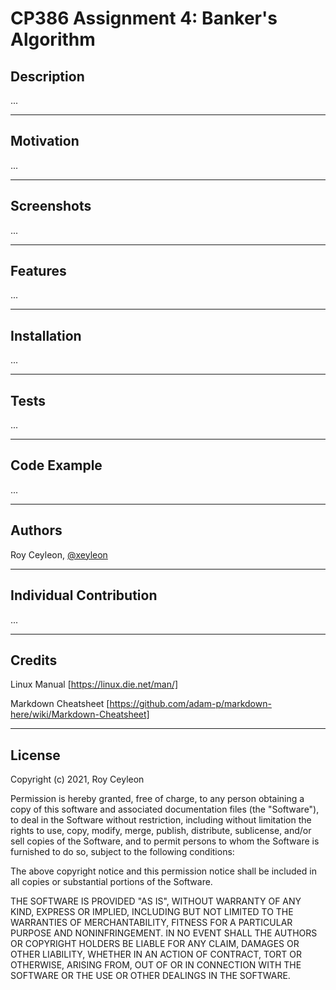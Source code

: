 # CP386 Assignment 4: Banker's Algorithm

## Description
...

***

## Motivation
...

***

## Screenshots
...

***

## Features
...

***

## Installation
...

***

## Tests
...

***

## Code Example
...

***

## Authors
Roy Ceyleon, [@xeyleon](https://github.com/xeyleon)

***

## Individual Contribution
...

***

## Credits
Linux Manual [https://linux.die.net/man/]

Markdown Cheatsheet [https://github.com/adam-p/markdown-here/wiki/Markdown-Cheatsheet]

***

## License
Copyright (c) 2021, Roy Ceyleon

Permission is hereby granted, free of charge, to any person obtaining a copy of this software and associated documentation files (the "Software"), to deal in the Software without restriction, including without limitation the rights to use, copy, modify, merge, publish, distribute, sublicense, and/or sell copies of the Software, and to permit persons to whom the Software is furnished to do so, subject to the following conditions:

The above copyright notice and this permission notice shall be included in all copies or substantial portions of the Software.

THE SOFTWARE IS PROVIDED "AS IS", WITHOUT WARRANTY OF ANY KIND, EXPRESS OR IMPLIED, INCLUDING BUT NOT LIMITED TO THE WARRANTIES OF MERCHANTABILITY, FITNESS FOR A PARTICULAR PURPOSE AND NONINFRINGEMENT. IN NO EVENT SHALL THE AUTHORS OR COPYRIGHT HOLDERS BE LIABLE FOR ANY CLAIM, DAMAGES OR OTHER LIABILITY, WHETHER IN AN ACTION OF CONTRACT, TORT OR OTHERWISE, ARISING FROM, OUT OF OR IN CONNECTION WITH THE SOFTWARE OR THE USE OR OTHER DEALINGS IN THE SOFTWARE.